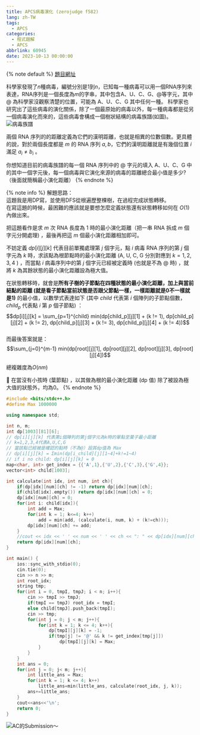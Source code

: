 ```yaml
---
title: APCS病毒演化 (zerojudge f582)
lang: zh-TW
tags:
  - APCS
categories:
  - 程式題解
  - APCS
abbrlink: 60945
date: 2023-10-13 00:00:00
---
```


{% note default %}
[題目網址](https://zerojudge.tw/ShowProblem?problemid=f582)

科學家發現了$n$種病毒，編號分別是$1$到$n$，已知每一種病毒可以用一個RNA序列來表達，RNA序列是一個長度為$m$的字串，其中包含A、U、C、G、@等字元，其中 @ 為科學家沒觀察清楚的位置，可能為 A、U、C、G 其中任何一種。
科學家也研究出了這些病毒的演化關係，除了一個最原始的病毒以外，每一種病毒都是從另一個病毒演化而來的，這些病毒會構成一個樹狀結構的病毒族譜(如圖)。
![病毒族譜](https://i.imgur.com/KtX6lgN.png)

兩個 RNA 序列的的距離定義為它們的漢明距離，也就是相異的位數個數。更具體的說，對於兩個長度都是 $m$ 的 RNA 序列 $a, b$，它們的漢明距離就是有幾個位置 $i$ 滿足 $a_i\neq b_i$ 。

你想知道目前的病毒族譜的每一個 RNA 序列中的 @ 字元的填入 A、U、C、G 中的其中一個字元後，每一個病毒與它演化來源的病毒的距離總合最小值是多少? （後面就簡稱最小演化距離）
{% endnote %}
<!--more-->

{% note info %}
解題思路：  
這題我是用DP寫，並使用DFS從根遍歷整棵樹，在過程完成狀態轉移。  
在寫這題的時候，最困難的應該就是要想怎麼定義狀態還有狀態轉移如何在 $O(1)$ 內做出來。

把這題看作是求 $m$ 次 RNA 長度為 $1$ 時的最小演化距離（把一串 RNA 拆成 $m$ 個字元分開處理) ，最後再把這 $m$ 個最小演化距離相加即可。

不妨定義 $dp[i][j][k]$ 代表目前單獨處理第 $j$ 個字元，點 $i$ 病毒 RNA 序列的第 $j$ 個字元為 $k$ 時，求該點為根節點時的最小演化距離 (A, U, C, G 分別對應到 $k = 1, 2, 3, 4$ ) ，而當點 $i$ 病毒序列中的第 $j$ 個字元已經被定義時 (也就是不為 @ 時) ，就將 $k$ 為其餘狀態的最小演化距離設為極大值。

在狀態轉移時，就會是**所有子樹的子節點在四種狀態的最小演化距離，加上與當前結點的距離 (就是看子節點當前狀態是否跟父節點一樣，一樣距離就是0不一樣就是1)** 的最小值，以數學式表達如下 (其中 $child$ 代表第 $i$ 個陣列的子節點個數， $child_p$ 代表點 $i$ 第 $p$ 個子節點) ：  
$$dp[i][j][k] = \sum_{p=1}^{child} min(dp[child_p][j][1] + (k != 1), dp[child_p][j][2] + (k != 2), dp[child_p][j][3] + (k != 3), dp[child_p][j][4] + (k != 4))$$  
而最後答案就是：  
$$\sum_{j=0}^{m-1} min(dp[root][j][1], dp[root][j][2], dp[root][j][3], dp[root][j][4])$$  

總複雜度為$O(nm)$

🌟 在當沒有小孩時 (葉節點) ，以其做為根的最小演化距離 (dp 值) 除了被設為極大值的狀態外，均為0。
{% endnote %}

```c++ 病毒演化
#include <bits/stdc++.h>
#define Max 1000000

using namespace std;

int n, m;
int dp[1003][81][6];
// dp[i][j][k] 代表第i個陣列的第j個字元為k時的單點至葉子最小距離
// k=1,2,3,4代表A,U,C,G
// 當該點已經被是確認的點時（不為@）設其dp值為 Max
// dp[i][j][k] = Σmin(dp[i_child][j][1~4]+k!=1~4)
// if i no child: dp[i][j][k] = 0
map<char, int> get_index = {{'A',1},{'U',2},{'C',3},{'G',4}};
vector<int> child[1003];

int calculate(int idx, int num, int ch){
    if(dp[idx][num][ch] != -1) return dp[idx][num][ch];
    if(child[idx].empty()) return dp[idx][num][ch] = 0;
    dp[idx][num][ch] = 0;
    for(int i: child[idx]){
        int add = Max;
        for(int k = 1; k<=4; k++)
            add = min(add, (calculate(i, num, k) + (k!=ch)));
        dp[idx][num][ch] += add;
    }
    //cout << idx << ' ' << num << ' ' << ch << ": " << dp[idx][num][ch] << '\n';
    return dp[idx][num][ch];
}

int main() {
    ios::sync_with_stdio(0);
    cin.tie(0); 
    cin >> n >> m;
    int root_idx;
    string tmp;
    for(int i = 0, tmpI, tmpJ; i < n; i++){
        cin >> tmpI >> tmpJ;
        if(tmpI == tmpJ) root_idx = tmpI;
        else child[tmpJ].push_back(tmpI);
        cin >> tmp;
        for(int j = 0; j < m; j++){
            for(int k = 1; k <= 4; k++){
                dp[tmpI][j][k] = -1;
                if(tmp[j] != '@' && k != get_index[tmp[j]]) 
                    dp[tmpI][j][k] = Max;
            }
        }
    }
    int ans = 0;
    for(int j = 0; j< m; j++){
        int little_ans = Max;
        for(int k = 1; k <= 4; k++)
            little_ans=min(little_ans, calculate(root_idx, j, k));
        ans+=little_ans;
    }
    cout<<ans<<'\n';
    return 0;
}
```

![AC的Submission～](https://i.imgur.com/oPVFbeE.png)
